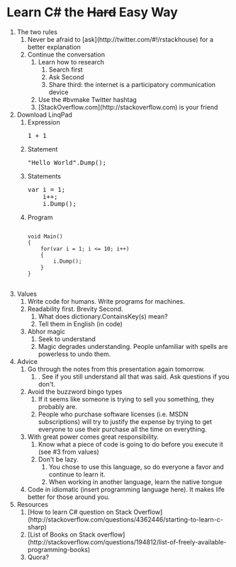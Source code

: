 # Learn C# the ~~Hard~~ Easy Way
<ol>
    <li>The two rules
        <ol>
            <li>Never be afraid to [ask](http://twitter.com/#!/rstackhouse) for a better explanation</li>
            <li>Continue the conversation
                <ol>
                    <li>Learn how to research
                        <ol>
                            <li>Search first</li>
                            <li>Ask Second</li>
                            <li>Share third: the internet is a participatory communication device</li>
                        </ol>
                    </li>
                    <li>Use the #bvmake Twitter hashtag</li>
                    <li>[StackOverflow.com](http://stackoverflow.com) is your friend</li>
                </ol>
            </li>
        </ol>
    <li>Download LinqPad
        <ol>
            <li>Expression
<pre>1 + 1</pre>
            </li>
            <li>Statement
<pre>"Hello World".Dump();</pre>
            </li>
            <li>Statements
<pre>var i = 1;
    i++;
    i.Dump();
</pre>
            </li>
            <li>Program
<pre>
<code>
void Main()
{
    for(var i = 1; i &lt;= 10; i++)
	{
	    i.Dump();
    }
}
</code>
</pre>
            </li>
        </ol>
    </li>
    <li>Values
        <ol>
            <li>Write code for humans. Write programs for machines.</li>
            <li>Readability first. Brevity Second.
                <ol>
                    <li>What does dictionary.ContainsKey(s) mean?</li>
                    <li>Tell them in English (in code)</li>
                </ol>
            </li>
            <li>Abhor magic
                <ol>
                    <li>Seek to understand</li>
                    <li>Magic degrades understanding. People unfamiliar with spells are powerless to undo them.</li>
                </ol>
            </li>
        </ol>
    </li>
    <li>Advice
        <ol>
            <li>Go through the notes from this presentation again tomorrow.
                <ol>
                    <li>. See if you still understand all that was said. Ask questions if you don't.</li>
                </ol>
            </li>
            <li>Avoid the buzzword bingo types
                <ol>
                    <li>If it seems like someone is trying to sell you something, they probably are.</li>
                    <li>People who purchase software licenses (i.e. MSDN subscriptions) will try to justify the expense by trying to get everyone to use their purchase all the time on everything.</li>
                </ol>
            </li>
            <li>With great power comes great responsibility.
                <ol>
                    <li>Know what a piece of code is going to do before you execute it (see #3 from values)</li>
                    <li>Don't be lazy.
                        <ol>
                            <li>You chose to use this language, so do everyone a favor and continue to learn it.</li>
                            <li>When working in another language, learn the native tongue</li>
                        </ol>
                    </li>
                </ol>
            </li>
            <li>Code in idiomatic (insert programming language here). It makes life better for those around you.</li>
        </ol>
    </li>
    <li>Resources
        <ol>
            <li>[How to learn C# question on Stack Overflow](http://stackoverflow.com/questions/4362446/starting-to-learn-c-sharp)</li>
            <li>[List of Books on Stack overflow](http://stackoverflow.com/questions/194812/list-of-freely-available-programming-books)</li>
            <li>Quora?</li>
        </ol>
    </li>
</ol>